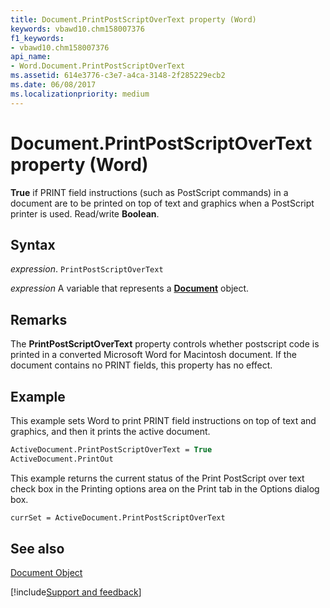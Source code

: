 ```yaml
---
title: Document.PrintPostScriptOverText property (Word)
keywords: vbawd10.chm158007376
f1_keywords:
- vbawd10.chm158007376
api_name:
- Word.Document.PrintPostScriptOverText
ms.assetid: 614e3776-c3e7-a4ca-3148-2f285229ecb2
ms.date: 06/08/2017
ms.localizationpriority: medium
---
```



# Document.PrintPostScriptOverText property (Word)

 **True** if PRINT field instructions (such as PostScript commands) in a document are to be printed on top of text and graphics when a PostScript printer is used. Read/write **Boolean**.


## Syntax

_expression_. `PrintPostScriptOverText`

_expression_ A variable that represents a **[Document](Word.Document.md)** object.


## Remarks

The **PrintPostScriptOverText** property controls whether postscript code is printed in a converted Microsoft Word for Macintosh document. If the document contains no PRINT fields, this property has no effect.


## Example

This example sets Word to print PRINT field instructions on top of text and graphics, and then it prints the active document.


```vb
ActiveDocument.PrintPostScriptOverText = True 
ActiveDocument.PrintOut
```

This example returns the current status of the Print PostScript over text check box in the Printing options area on the Print tab in the Options dialog box.




```vb
currSet = ActiveDocument.PrintPostScriptOverText
```


## See also


[Document Object](Word.Document.md)

[!include[Support and feedback](~/includes/feedback-boilerplate.md)]